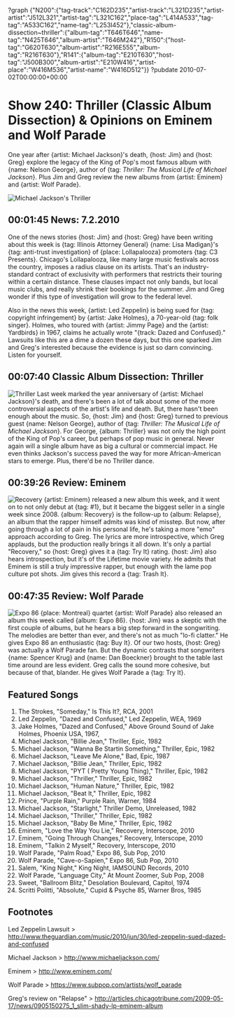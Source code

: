 ?graph {"N200":{"tag-track":"C162D235","artist-track":"L321D235","artist-artist":"J512L321","artist-tag":"L321C162","place-tag":"L414A533","tag-tag":"A533C162","name-tag":"L253I452"},"classic-album-dissection~thriller":{"album-tag":"T646T646","name-tag":"N425T646","album-artist":"T646M242"},"R150":{"host-tag":"G620T630","album-artist":"R216E555","album-tag":"R216T630"},"R141":{"album-tag":"E210T630","host-tag":"J500B300","album-artist":"E210W416","artist-place":"W416M536","artist-name":"W416D512"}}
?pubdate 2010-07-02T00:00:00+00:00

# Show 240: Thriller (Classic Album Dissection) & Opinions on Eminem and Wolf Parade
One year after {artist: Michael Jackson}'s death, {host: Jim} and {host: Greg} explore the legacy of the King of Pop's most famous album with {name: Nelson George}, author of {tag: *Thriller: The Musical Life of Michael Jackson*}. Plus Jim and Greg review the new albums from {artist: Eminem} and {artist: Wolf Parade}.

![Michael Jackson's Thriller](http://static.soundopinions.org/images/2010/thriller.jpg)

## 00:01:45 News: 7.2.2010
One of the news stories {host: Jim} and {host: Greg} have been writing about this week is {tag: Illinois Attorney General} {name: Lisa Madigan}'s {tag: anti-trust investigation} of {place: Lollapalooza} promoters {tag: C3 Presents}. Chicago's Lollapalooza, like many large music festivals across the country, imposes a radius clause on its artists. That's an industry-standard contract of exclusivity with performers that restricts their touring within a certain distance. These clauses impact not only bands, but local music clubs, and really shrink their bookings for the summer. Jim and Greg wonder if this type of investigation will grow to the federal level.

Also in the news this week, {artist: Led Zeppelin} is being sued for {tag: copyright infringement} by {artist: Jake Holmes}, a 70-year-old {tag: folk singer}. Holmes, who toured with {artist: Jimmy Page} and the {artist: Yardbirds} in 1967, claims he actually wrote "{track: Dazed and Confused}." Lawsuits like this are a dime a dozen these days, but this one sparked Jim and Greg's interested because the evidence is just so darn convincing. Listen for yourself.

## 00:07:40 Classic Album Dissection: Thriller
![Thriller](http://is3.mzstatic.com/image/thumb/Music/v4/ec/2b/17/ec2b170d-2ecb-50af-02eb-39f0decc2847/source/600x600bb.jpg "32940/269572838")
Last week marked the year anniversary of {artist: Michael Jackson}'s death, and there's been a lot of talk about some of the more controversial aspects of the artist's life and death. But, there hasn't been enough about the music. So, {host: Jim} and {host: Greg} turned to previous guest {name: Nelson George}, author of {tag: *Thriller: The Musical Life of Michael Jackson*}. For George, {album: Thriller} was not only the high point of the King of Pop's career, but perhaps of pop music in general. Never again will a single album have as big a cultural or commercial impact. He even thinks Jackson's success paved the way for more African-American stars to emerge. Plus, there'd be no Thriller dance. 

## 00:39:26 Review: Eminem
![Recovery](http://is1.mzstatic.com/image/thumb/Music/v4/1b/ba/9f/1bba9f6b-ac28-cd51-8d1a-7a8a2462c03f/source/600x600bb.jpg "111051/377562262")
{artist: Eminem} released a new album this week, and it went on to not only debut at {tag: #1}, but it became the biggest seller in a single week since 2008. {album: Recovery} is the follow-up to {album: Relapse}, an album that the rapper himself admits was kind of misstep. But now, after going through a lot of pain in his personal life, he's taking a more "emo" approach according to Greg. The lyrics are more introspective, which Greg applauds, but the production really brings it all down. It's only a partial "Recovery," so {host: Greg} gives it a {tag: Try It} rating. {host: Jim} also hears introspection, but it's of the Lifetime movie variety. He admits that Eminem is still a truly impressive rapper, but enough with the lame pop culture pot shots. Jim gives this record a {tag: Trash It}.

## 00:47:35 Review: Wolf Parade
![Expo 86](http://is1.mzstatic.com/image/thumb/Music/v4/00/82/ed/0082edf2-5e96-86ed-2cc0-9b90a857a1aa/source/600x600bb.jpg "73516820/375991023")
{place: Montreal} quartet {artist: Wolf Parade} also released an album this week called {album: Expo 86}. {host: Jim} was a skeptic with the first couple of albums, but he hears a big step forward in the songwriting. The melodies are better than ever, and there's not as much "lo-fi clatter." He gives Expo 86 an enthusiastic {tag: Buy It}. Of our two hosts, {host: Greg} was actually a Wolf Parade fan. But the dynamic contrasts that songwriters {name: Spencer Krug} and {name: Dan Boeckner} brought to the table last time around are less evident. Greg calls the sound more cohesive, but because of that, blander. He gives Wolf Parade a {tag: Try It}.

## Featured Songs
1. The Strokes, "Someday," Is This It?, RCA, 2001
2. Led Zeppelin, "Dazed and Confused," Led Zeppelin, WEA, 1969
3. Jake Holmes, "Dazed and Confused," Above Ground Sound of Jake Holmes, Phoenix USA, 1967, 
4. Michael Jackson, "Billie Jean," Thriller, Epic, 1982 
4. Michael Jackson, "Wanna Be Startin Something," Thriller, Epic, 1982
5. Michael Jackson, "Leave Me Alone," Bad, Epic, 1987
6. Michael Jackson, "Billie Jean," Thriller, Epic, 1982
7. Michael Jackson, "PYT ( Pretty Young Thing)," Thriller, Epic, 1982
8. Michael Jackson, "Thriller," Thriller, Epic, 1982
9. Michael Jackson, "Human Nature," Thriller, Epic, 1982
10. Michael Jackson, "Beat It," Thriller, Epic, 1982
11. Prince, "Purple Rain," Purple Rain, Warner, 1984
12. Michael Jackson, "Starlight," Thriller Demo, Unreleased, 1982
13. Michael Jackson, "Thriller," Thriller, Epic, 1982
14. Michael Jackson, "Baby Be Mine," Thriller, Epic, 1982
15. Eminem, "Love the Way You Lie," Recovery, Interscope, 2010
16. Eminem, "Going Through Changes," Recovery, Interscope, 2010
17. Eminem, "Talkin 2 Myself," Recovery, Interscope, 2010
18. Wolf Parade, "Palm Road," Expo 86, Sub Pop, 2010
19. Wolf Parade, "Cave-o-Sapien," Expo 86, Sub Pop, 2010
20. Salem, "King Night," King Night, IAMSOUND Records, 2010
21. Wolf Parade, "Language City," At Mount Zoomer, Sub Pop, 2008
22. Sweet, "Ballroom Blitz," Desolation Boulevard, Capitol, 1974
23. Scritti Politti, "Absolute," Cupid & Psyche 85, Warner Bros, 1985

## Footnotes

Led Zeppelin Lawsuit > http://www.theguardian.com/music/2010/jun/30/led-zeppelin-sued-dazed-and-confused

Michael Jackson > http://www.michaeljackson.com/

Eminem > http://www.eminem.com/

Wolf Parade > https://www.subpop.com/artists/wolf_parade

Greg's review on "Relapse" > http://articles.chicagotribune.com/2009-05-17/news/0905150275_1_slim-shady-lp-eminem-album